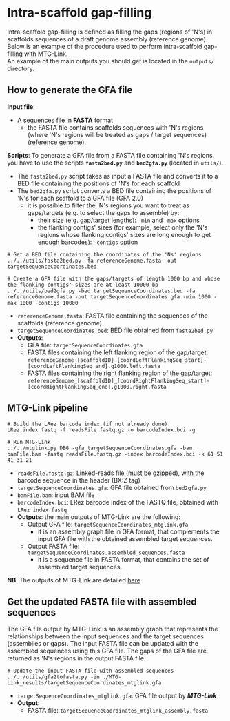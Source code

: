 # Intra-scaffold gap-filling

Intra-scaffold gap-filling is defined as filling the gaps (regions of 'N's) in scaffolds sequences of a draft genome assembly (reference genome).  
Below is an example of the procedure used to perform intra-scaffold gap-filling with MTG-Link.  
An example of the main outputs you should get is located in the `outputs/` directory.


## How to generate the GFA file

**Input file**: 
* A sequences file in **FASTA** format
    * the FASTA file contains scaffolds sequences with 'N's regions (where 'N's regions will be treated as gaps / target sequences) (reference genome).

**Scripts**: To generate a GFA file from a FASTA file containing 'N's regions, you have to use the scripts **`fasta2bed.py`** and **`bed2gfa.py`** (located in `utils/`).
* The `fasta2bed.py` script takes as input a FASTA file and converts it to a BED file containing the positions of 'N's for each scaffold
* The `bed2gfa.py` script converts a BED file containing the positions of 'N's for each scaffold to a GFA file (GFA 2.0) 
    * it is possible to filter the 'N's regions you want to treat as gaps/targets (e.g. to select the gaps to assemble) by:
        * their size (e.g. gap/target lengths): `-min` and `-max` options
        * the flanking contigs' sizes (for example, select only the 'N's regions whose flanking contigs' sizes are long enough to get enough barcodes): `-contigs` option
```
# Get a BED file containing the coordinates of the 'Ns' regions
../../utils/fasta2bed.py -fa referenceGenome.fasta -out targetSequenceCoordinates.bed

# Create a GFA file with the gaps/targets of length 1000 bp and whose the flanking contigs' sizes are at least 10000 bp
../../utils/bed2gfa.py -bed targetSequenceCoordinates.bed -fa referenceGenome.fasta -out targetSequenceCoordinates.gfa -min 1000 -max 1000 -contigs 10000
```
* `referenceGenome.fasta`: FASTA file containing the sequences of the scaffolds (reference genome)
* `targetSequenceCoordinates.bed`: BED file obtained from `fasta2bed.py`
* **Outputs**: 
    * GFA file: `targetSequenceCoordinates.gfa`
    * FASTA files containing the left flanking region of the gap/target: `referenceGenome_[scaffoldID]_[coordLeftFlankingSeq_start]-[coordLeftFlankingSeq_end].g1000.left.fasta`
    * FASTA files containing the right flanking region of the gap/target: `referenceGenome_[scaffoldID]_[coordRightFlankingSeq_start]-[coordRightFlankingSeq_end].g1000.right.fasta`


## MTG-Link pipeline

```
# Build the LRez barcode index (if not already done)
LRez index fastq -f readsFile.fastq.gz -o barcodeIndex.bci -g

# Run MTG-Link
../../mtglink.py DBG -gfa targetSequenceCoordinates.gfa -bam bamFile.bam -fastq readsFile.fastq.gz -index barcodeIndex.bci -k 61 51 41 31 21
```
* `readsFile.fastq.gz`: Linked-reads file (must be gzipped), with the barcode sequence in the header (BX:Z tag)
* `targetSequenceCoordinates.gfa`: GFA file obtained from `bed2gfa.py`
* `bamFile.bam`: input BAM file
* `barcodeIndex.bci`: LRez barcode index of the FASTQ file, obtained with `LRez index fastq`
* **Outputs**: the main outputs of MTG-Link are the following:
    * Output GFA file: `targetSequenceCoordinates_mtglink.gfa`
        * it is an assembly graph file in GFA format, that complements the input GFA file with the obtained assembled target sequences.
    * Output FASTA file: `targetSequenceCoordinates.assembled_sequences.fasta`
        * it is a sequence file in FASTA format, that contains the set of assembled target sequences.

**NB**: The outputs of MTG-Link are detailed [here](../input-output_files.md)


## Get the updated FASTA file with assembled sequences

The GFA file output by MTG-Link is an assembly graph that represents the relationships between the input sequences and the target sequences (assemblies or gaps). The input FASTA file can be updated with the assembled sequences using this GFA file. The gaps of the GFA file are returned as 'N's regions in the output FASTA file.
```
# Update the input FASTA file with assembled sequences
../../utils/gfa2tofasta.py -in ./MTG-Link_results/targetSequenceCoordinates_mtglink.gfa
```
* `targetSequenceCoordinates_mtglink.gfa`: GFA file output by ***MTG-Link***
* **Output**:
    * FASTA file: `targetSequenceCoordinates_mtglink_assembly.fasta`

